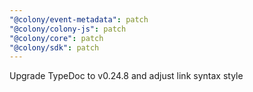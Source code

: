 ```yaml
---
"@colony/event-metadata": patch
"@colony/colony-js": patch
"@colony/core": patch
"@colony/sdk": patch
---
```


Upgrade TypeDoc to v0.24.8 and adjust link syntax style
